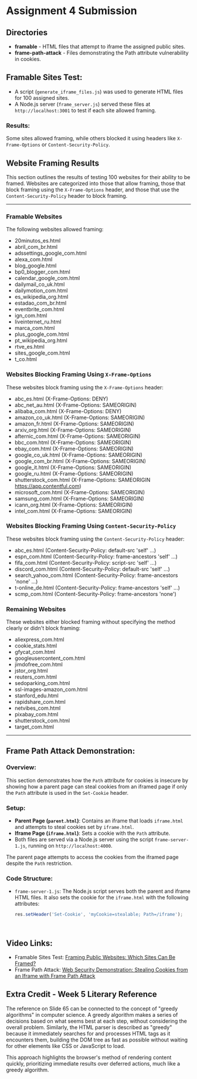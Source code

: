 # Assignment 4 Submission

## Directories

- **framable** - HTML files that attempt to iframe the assigned public sites.
- **frame-path-attack** - Files demonstrating the Path attribute vulnerability in cookies.

## Framable Sites Test:

- A script (`generate_iframe_files.js`) was used to generate HTML files for 100 assigned sites.
- A Node.js server (`frame_server.js`) served these files at `http://localhost:3001` to test if each site allowed framing.

### Results:
Some sites allowed framing, while others blocked it using headers like `X-Frame-Options` or `Content-Security-Policy`.
## Website Framing Results

This section outlines the results of testing 100 websites for their ability to be framed. Websites are categorized into those that allow framing, those that block framing using the `X-Frame-Options` header, and those that use the `Content-Security-Policy` header to block framing.
___

### Framable Websites
The following websites allowed framing:
- 20minutos_es.html
- abril_com_br.html
- adssettings_google_com.html
- alexa_com.html
- blog_google.html
- bp0_blogger_com.html
- calendar_google_com.html
- dailymail_co_uk.html
- dailymotion_com.html
- es_wikipedia_org.html
- estadao_com_br.html
- eventbrite_com.html
- ign_com.html
- liveinternet_ru.html
- marca_com.html
- plus_google_com.html
- pt_wikipedia_org.html
- rtve_es.html
- sites_google_com.html
- t_co.html

### Websites Blocking Framing Using `X-Frame-Options`
These websites block framing using the `X-Frame-Options` header:
- abc_es.html (X-Frame-Options: DENY)
- abc_net_au.html (X-Frame-Options: SAMEORIGIN)
- alibaba_com.html (X-Frame-Options: DENY)
- amazon_co_uk.html (X-Frame-Options: SAMEORIGIN)
- amazon_fr.html (X-Frame-Options: SAMEORIGIN)
- arxiv_org.html (X-Frame-Options: SAMEORIGIN)
- afternic_com.html (X-Frame-Options: SAMEORIGIN)
- bbc_com.html (X-Frame-Options: SAMEORIGIN)
- ebay_com.html (X-Frame-Options: SAMEORIGIN)
- google_co_uk.html (X-Frame-Options: SAMEORIGIN)
- google_com_br.html (X-Frame-Options: SAMEORIGIN)
- google_it.html (X-Frame-Options: SAMEORIGIN)
- google_ru.html (X-Frame-Options: SAMEORIGIN)
- shutterstock_com.html (X-Frame-Options: SAMEORIGIN https://app.contentful.com)
- microsoft_com.html (X-Frame-Options: SAMEORIGIN)
- samsung_com.html (X-Frame-Options: SAMEORIGIN)
- icann_org.html (X-Frame-Options: SAMEORIGIN)
- intel_com.html (X-Frame-Options: SAMEORIGIN)

### Websites Blocking Framing Using `Content-Security-Policy`
These websites block framing using the `Content-Security-Policy` header:
- abc_es.html (Content-Security-Policy: default-src 'self' ...)
- espn_com.html (Content-Security-Policy: frame-ancestors 'self' ...)
- fifa_com.html (Content-Security-Policy: script-src 'self' ...)
- discord_com.html (Content-Security-Policy: default-src 'self' ...)
- search_yahoo_com.html (Content-Security-Policy: frame-ancestors 'none' ...)
- t-online_de.html (Content-Security-Policy: frame-ancestors 'self' ...)
- scmp_com.html (Content-Security-Policy: frame-ancestors 'none')

### Remaining Websites
These websites either blocked framing without specifying the method clearly or didn't block framing:
- aliexpress_com.html
- cookie_stats.html
- gfycat_com.html
- googleusercontent_com.html
- jimdofree_com.html
- jstor_org.html
- reuters_com.html
- sedoparking_com.html
- ssl-images-amazon_com.html
- stanford_edu.html
- rapidshare_com.html
- netvibes_com.html
- pixabay_com.html
- shutterstock_com.html
- target_com.html

___
## Frame Path Attack Demonstration:

### Overview:

This section demonstrates how the `Path` attribute for cookies is insecure by showing how a parent page can steal cookies from an iframed page if only the `Path` attribute is used in the `Set-Cookie` header.

### Setup:

- **Parent Page (`parent.html`)**: Contains an iframe that loads `iframe.html` and attempts to steal cookies set by `iframe.html`.
- **Iframe Page (`iframe.html`)**: Sets a cookie with the `Path` attribute.
- Both files are served via a Node.js server using the script `frame-server-1.js`, running on `http://localhost:4000`.
  
The parent page attempts to access the cookies from the iframed page despite the `Path` restriction.

### Code Structure:

- `frame-server-1.js`: The Node.js script serves both the parent and iframe HTML files. It also sets the cookie for the `iframe.html` with the following attributes:
  ```javascript
  res.setHeader('Set-Cookie', 'myCookie=stealable; Path=/iframe');




## Video Links:

- Framable Sites Test: [Framing Public Websites: Which Sites Can Be Framed?](https://www.youtube.com/watch?v=fhX5kG7RSYU)
- Frame Path Attack: [Web Security Demonstration: Stealing Cookies from an Iframe with Frame Path Attack](https://youtu.be/XW-yS9uZIIU)


## Extra Credit - Week 5 Literary Reference

The reference on Slide 65 can be connected to the concept of "greedy algorithms" in computer science. A greedy algorithm makes a series of decisions based on what seems best at each step, without considering the overall problem. Similarly, the HTML parser is described as "greedy" because it immediately searches for and processes HTML tags as it encounters them, building the DOM tree as fast as possible without waiting for other elements like CSS or JavaScript to load.

This approach highlights the browser's method of rendering content quickly, prioritizing immediate results over deferred actions, much like a greedy algorithm.


